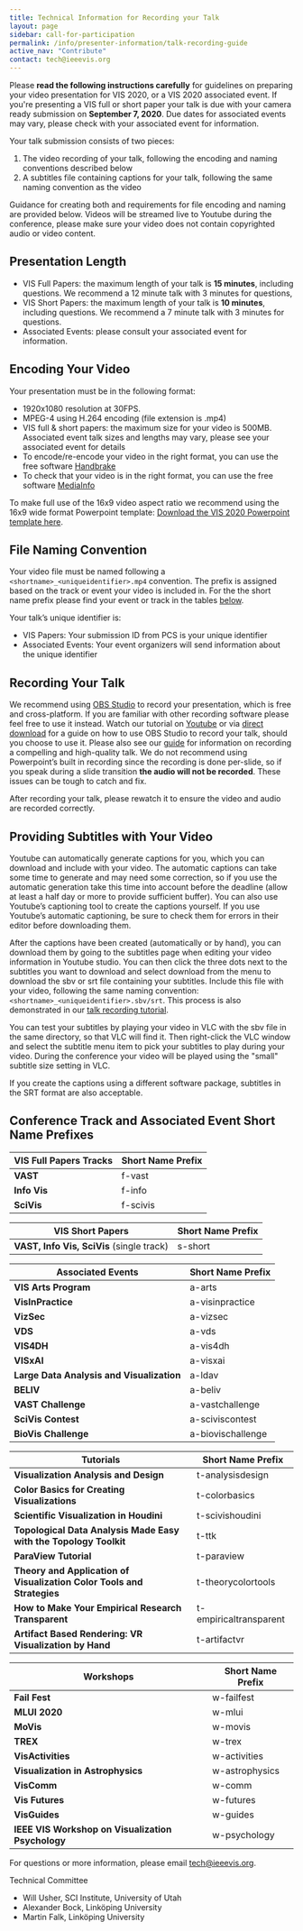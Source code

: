 ```yaml
---
title: Technical Information for Recording your Talk
layout: page
sidebar: call-for-participation
permalink: /info/presenter-information/talk-recording-guide
active_nav: "Contribute"
contact: tech@ieeevis.org
---
```


Please **read the following instructions carefully** for guidelines
on preparing your video presentation for VIS 2020, or a VIS 2020 associated event.
If you're presenting a VIS full or short paper your talk is due with your camera ready submission
on **September 7, 2020**. Due dates for associated events may vary, please check with
your associated event for information.

Your talk submission consists of two pieces:

1. The video recording of your talk, following the encoding and naming conventions described below
2. A subtitles file containing captions for your talk, following the same naming convention as the video

Guidance for creating both and requirements for file encoding and naming are provided below.
Videos will be streamed live to Youtube during the conference, please make sure your video
does not contain copyrighted audio or video content.

## Presentation Length

- VIS Full Papers: the maximum length of your talk is **15 minutes**, including questions. We recommend a 12 minute talk with 3 minutes for questions,
- VIS Short Papers: the maximum length of your talk is **10 minutes**, including questions. We recommend a 7 minute talk with 3 minutes for questions.
- Associated Events: please consult your associated event for information.

## Encoding Your Video
Your presentation must be in the following format:

- 1920x1080 resolution at 30FPS.
- MPEG-4 using H.264 encoding (file extension is .mp4)
- VIS full & short papers: the maximum size for your video is 500MB.
  Associated event talk sizes and lengths may vary, please see your associated event for details
- To encode/re-encode your video in the right format, you can use the free software [Handbrake](https://handbrake.fr/)
- To check that your video is in the right format, you can use the free software [MediaInfo](https://mediaarea.net/en/MediaInfo)

To make full use of the 16x9 video aspect ratio we recommend using the 16x9 wide format Powerpoint template:
[Download the VIS 2020 Powerpoint template here](/year/2020/assets/vis2020-16x9.ppt).

## File Naming Convention
Your video file must be named following a `<shortname>_<uniqueidentifier>.mp4` convention.
The prefix is assigned based on the track or event your video is included in.
For the the short name prefix please find your event or track in the tables [below](#conference-track-and-associated-event-short-name-prefixes).
<!--https://docs.google.com/spreadsheets/d/1unVDXq4kqj0iZ_2d_TYU8a61NG65bg_dX6IU2jdOUJY/edit?usp=sharing-->
Your talk’s unique identifier is:

- VIS Papers: Your submission ID from PCS is your unique identifier
- Associated Events: Your event organizers will send information about the unique identifier

## Recording Your Talk

We recommend using [OBS Studio](https://obsproject.com/) to record your presentation, which is free and cross-platform.
If you are familiar with other recording software please feel free to use it instead.
Watch our tutorial on [Youtube](https://youtu.be/yg1P_Infw5A) or via [direct download](http://sci.utah.edu/~will/public/vis2020-recording-tutorial.mp4)
for a guide on how to use OBS Studio to record your talk,
should you choose to use it.
Please also see our [guide](/year/2020/assets/vis2020-talk-recording-guide.pdf)
for information on recording a compelling and high-quality talk.
We do not recommend using Powerpoint’s built in recording since the recording is done per-slide,
so if you speak during a slide transition **the audio will not be recorded**. These issues can be tough to catch and fix. 

After recording your talk, please rewatch it to ensure the video and audio are recorded correctly.

## Providing Subtitles with Your Video

Youtube can automatically generate captions for you, which you can download and include with your video.
The automatic captions can take some time to generate and may need some correction, so if you use the
automatic generation take this time into account before the deadline (allow at least a half day or more
to provide sufficient buffer). You can also use Youtube’s captioning tool to create the captions yourself.
If you use Youtube’s automatic captioning, be sure to check them for errors in their editor before downloading them.

After the captions have been created (automatically or by hand), you can download them by going to the
subtitles page when editing your video information in Youtube studio. You can then click the three dots
next to the subtitles you want to download and select download from the menu to download the sbv or srt file
containing your subtitles. Include this file with your video, following the same naming convention:
`<shortname>_<uniqueidentifier>.sbv/srt`. This process is also demonstrated in our
[talk recording tutorial](https://youtu.be/yg1P_Infw5A).

You can test your subtitles by playing your video in VLC with the sbv file in the same directory, so
that VLC will find it. Then right-click the VLC window and select the subtitle menu item to pick your
subtitles to play during your video. During the conference your video will be played using the
"small" subtitle size setting in VLC.

If you create the captions using a different software package, subtitles in the SRT format are also acceptable.


## Conference Track and Associated Event Short Name Prefixes

| **VIS Full Papers Tracks**     | **Short Name Prefix** |
|--------------------------------|-----------------------|
| **VAST**                       | f-vast                |
| **Info Vis**                   | f-info                |
| **SciVis**                     | f-scivis              |

| **VIS Short Papers**                      | **Short Name Prefix** |
|-------------------------------------------|-----------------------|
| **VAST, Info Vis, SciVis** (single track) | s-short               |

| **Associated Events**                     | **Short Name Prefix** |
|-------------------------------------------|-----------------------|
| **VIS Arts Program**                      | a-arts                |
| **VisInPractice**                         | a-visinpractice       |
| **VizSec**                                | a-vizsec              |
| **VDS**                                   | a-vds                 |
| **VIS4DH**                                | a-vis4dh              |
| **VISxAI**                                | a-visxai              |
| **Large Data Analysis and Visualization** | a-ldav                |
| **BELIV**                                 | a-beliv               |
| **VAST Challenge**                        | a-vastchallenge       |
| **SciVis Contest**                        | a-sciviscontest       |
| **BioVis Challenge**                      | a-biovischallenge     |

| **Tutorials**                                                          | **Short Name Prefix**  |
|------------------------------------------------------------------------|------------------------|
| **Visualization Analysis and Design**                                  | t-analysisdesign       |
| **Color Basics for Creating Visualizations**                           | t-colorbasics          |
| **Scientific Visualization in Houdini**                                | t-scivishoudini        |
| **Topological Data Analysis Made Easy with the Topology Toolkit**      | t-ttk                  |
| **ParaView Tutorial**                                                  | t-paraview             |
| **Theory and Application of Visualization Color Tools and Strategies** | t-theorycolortools     |
| **How to Make Your Empirical Research Transparent**                    | t-empiricaltransparent |
| **Artifact Based Rendering: VR Visualization by Hand**                 | t-artifactvr           |

| **Workshops**                                      | **Short Name Prefix** |
|----------------------------------------------------|-----------------------|
| **Fail Fest**                                      | w-failfest            |
| **MLUI 2020**                                      | w-mlui                |
| **MoVis**                                          | w-movis               |
| **TREX**                                           | w-trex                |
| **VisActivities**                                  | w-activities          |
| **Visualization in Astrophysics**                  | w-astrophysics        |
| **VisComm**                                        | w-comm                |
| **Vis Futures**                                    | w-futures             |
| **VisGuides**                                      | w-guides              |
| **IEEE VIS Workshop on Visualization Psychology**  | w-psychology          | 


For questions or more information, please email tech@ieeevis.org.

Technical Committee

- Will Usher, SCI Institute, University of Utah
- Alexander Bock, Linköping University 
- Martin Falk, Linköping University 

